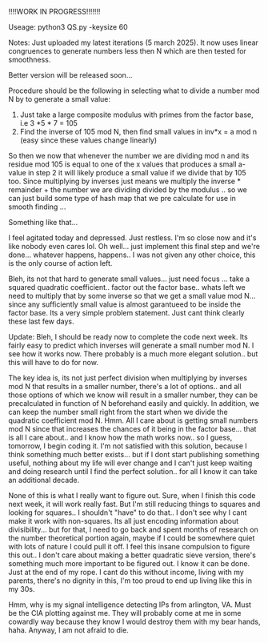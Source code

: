 !!!!WORK IN PROGRESS!!!!!!!

Useage: python3 QS.py -keysize 60

Notes: Just uploaded my latest iterations (5 march 2025). It now uses linear congruences to generate numbers less then N which are then tested for smoothness.

Better version will be released soon...

Procedure should be the following in selecting what to divide a number mod N by to generate a small value:

1. Just take a large composite modulus with primes from the factor base, i.e 3  *5 * 7 = 105
2. Find the inverse of 105 mod N, then find small values in inv*x = a mod n (easy since these values change linearly)
   
So then we now that whenever the number we are dividing mod n and its residue mod 105 is equal to one of the x values that produces a small a-value in step 2 it will likely produce a small value if we divide that by 105 too.
Since multiplying by inverses just means we multiply the inverse * remainder + the number we are dividing divided by the modulus .. so we can just build some type of hash map that we pre calculate for use in smooth finding ...

Something like that...

I feel agitated today and depressed. Just restless. I'm so close now and it's like nobody even cares lol. Oh well... just implement this final step and we're done... whatever happens, happens.. I was not given any other choice, this is the only course of action left.


Bleh, its not that hard to generate small values... just need focus ... take a squared quadratic coefficient.. factor out the factor base.. whats left we need to multiply that by some inverse so that we get a small value mod N... since any sufficiently small value is almost garantueed to be inside the factor base. Its a very simple problem statement. Just cant think clearly these last few days. 

Update: Bleh, I should be ready now to complete the code next week. Its fairly easy to predict which inverses will generate a small number mod N. I see how it works now. There probably is a much more elegant solution.. but this will have to do for now. 

The key idea is, its not just perfect division when multiplying by inverses mod N that results in a smaller number, there's a lot of options.. and all those options of which we know will result in a smaller number, they can be precalculated in function of N beforehand easily and quickly. In addition, we can keep the number small right from the start when we divide the quadratic coefficient mod N. Hmm. All I care about is getting small numbers mod N since that increases the chances of it being in the factor base... that is all I care about.. and I know how the math works now.. so I guess, tomorrow, I begin coding it. I'm not satisfied with this solution, because I think something much better exists... but if I dont start publishing something useful, nothing about my life will ever change and I can't just keep waiting and doing research until I find the perfect solution.. for all I know it can take an additional decade.

None of this is what I really want to figure out. Sure, when I finish this code next week, it will work really fast. But I'm still reducing things to squares and looking for squares.. I shouldn't "have" to do that.. I don't see why I cant make it work with non-squares. Its all just encoding information about divisibility... but for that, I need to go back and spent months of research on the number theoretical portion again, maybe if I could be somewhere quiet with lots of nature I could pull it off. I feel this insane compulsion to figure this out.. I don't care about making a better quadratic sieve version, there's something much more important to be figured out. I know it can be done. Just at the end of my rope. I cant do this without income, living with my parents, there's no dignity in this, I'm too proud to end up living like this in my 30s.

Hmm, why is my signal intelligence detecting IPs from arlington, VA. Must be the CIA plotting against me. They will probably come at me in some cowardly way because they know I would destroy them with my bear hands, haha. Anyway, I am not afraid to die.
